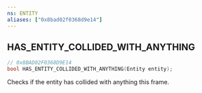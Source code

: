 ```yaml
---
ns: ENTITY
aliases: ["0x8bad02f0368d9e14"]
---
```

## HAS_ENTITY_COLLIDED_WITH_ANYTHING

```c
// 0x8BAD02F0368D9E14
bool HAS_ENTITY_COLLIDED_WITH_ANYTHING(Entity entity);
```

Checks if the entity has collided with anything this frame.

